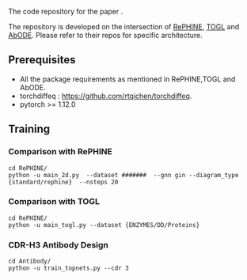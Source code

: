 The code repository for the paper .

The repository is developed on the intersection of [RePHINE](https://github.com/Aalto-QuML/RePHINE), [TOGL](https://github.com/BorgwardtLab/TOGL) and [AbODE](https://github.com/yogeshverma1998/AbODE). Please refer to their repos for specific architecture.


## Prerequisites

- All the package requirements as mentioned in RePHINE,TOGL and AbODE.
- torchdiffeq : https://github.com/rtqichen/torchdiffeq.
- pytorch >= 1.12.0


## Training


### Comparison with RePHINE

```
cd RePHINE/
python -u main_2d.py  --dataset #######  --gnn gin --diagram_type {standard/rephine}  --nsteps 20 
```



### Comparison with TOGL

```
cd RePHINE/
python -u main_togl.py --dataset {ENZYMES/DD/Proteins}
```


### CDR-H3 Antibody Design

```
cd Antibody/
python -u train_topnets.py --cdr 3
```
